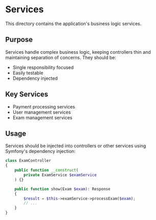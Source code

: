 # Services

This directory contains the application's business logic services.

## Purpose

Services handle complex business logic, keeping controllers thin and maintaining separation of concerns. They should be:
- Single responsibility focused
- Easily testable
- Dependency injected

## Key Services

- Payment processing services
- User management services
- Exam management services

## Usage

Services should be injected into controllers or other services using Symfony's dependency injection:

```php
class ExamController
{
    public function __construct(
        private ExamService $examService
    ) {}

    public function show(Exam $exam): Response
    {
        $result = $this->examService->processExam($exam);
        // ...
    }
}
```
